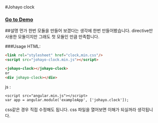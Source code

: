 #Johayo clock
### <a href='http://johayo.com' target='_black'>Go to Demo</a>

##설명
먼가 한번 모듈을 만들어 보겠다는 생각에 한번 만들어봤습니다. directive만 사용한 모듈이지만 그래도 첫 모듈인 만큼 만족합니다.

###Usage
HTML:
```html
<link rel="stylesheet" href="clock,min.css"/>
<script src="johayo-clock.min.js"></script> 

<johayo-clock></johayo-clock>
or
<div johayo-clock></div>
```
js :
```javascipt
<script src="angular.min.js"></script>
var app = angular.module('exampleApp', ['johayo.clock']);
```
css같은 경우 직접 수정해도 됩니다. css 파일을 열어보면 이해가 되실꺼라 생각됩니다.
